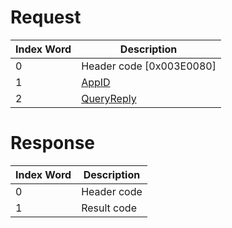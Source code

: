 # Request

| Index Word | Description                                             |
|------------|---------------------------------------------------------|
| 0          | Header code \[0x003E0080\]                              |
| 1          | [AppID](NS_and_APT_Services#AppIDs "wikilink")          |
| 2          | [QueryReply](NS_and_APT_Services#QueryReply "wikilink") |

# Response

| Index Word | Description |
|------------|-------------|
| 0          | Header code |
| 1          | Result code |